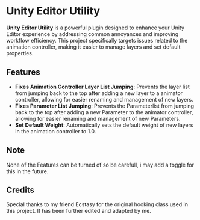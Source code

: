 # Unity Editor Utility

**Unity Editor Utility** is a powerful plugin designed to enhance your Unity Editor experience by addressing common annoyances and improving workflow efficiency. 
This project specifically targets issues related to the animation controller, making it easier to manage layers and set default properties.

## Features

- **Fixes Animation Controller Layer List Jumping**: Prevents the layer list from jumping back to the top after adding a new layer to a animator controller, allowing for easier renaming and management of new layers.
- **Fixes Parameter List Jumping**: Prevents the Parameterlist from jumping back to the top after adding a new Parameter to the animator controller, allowing for easier renaming and management of new Parameters.
- **Set Default Weight**: Automatically sets the default weight of new layers in the animation controller to 1.0.

## Note
None of the Features can be turned of so be carefull, i may add a toggle for this in the future.

## Credits
Special thanks to my friend Ecstasy for the original hooking class used in this project.
It has been further edited and adapted by me.
